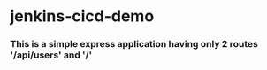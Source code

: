 # jenkins-cicd-demo
### This is a simple express application having only 2 routes '/api/users' and '/'